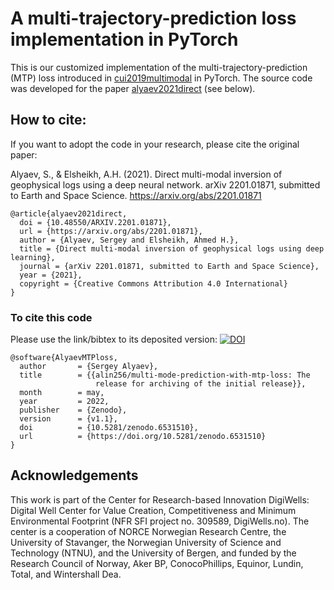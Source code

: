 # A multi-trajectory-prediction loss implementation in PyTorch

This is our customized implementation of the multi-trajectory-prediction (MTP) loss introduced in [cui2019multimodal](https://arxiv.org/abs/1809.10732) in PyTorch. The source code was developed for the paper [alyaev2021direct](https://arxiv.org/abs/2201.01871) (see below).

## How to cite:

If you want to adopt the code in your research, please cite the original paper:

Alyaev, S., & Elsheikh, A.H. (2021).  Direct multi-modal inversion of geophysical logs using a deep neural network. arXiv 2201.01871, submitted to Earth and Space Science. https://arxiv.org/abs/2201.01871

```
@article{alyaev2021direct,
  doi = {10.48550/ARXIV.2201.01871},
  url = {https://arxiv.org/abs/2201.01871},
  author = {Alyaev, Sergey and Elsheikh, Ahmed H.},
  title = {Direct multi-modal inversion of geophysical logs using deep learning},
  journal = {arXiv 2201.01871, submitted to Earth and Space Science},
  year = {2021},
  copyright = {Creative Commons Attribution 4.0 International}
}
```

### To cite this code

Please use the link/bibtex to its deposited version:
<a href="https://zenodo.org/badge/latestdoi/419341104"><img src="https://zenodo.org/badge/419341104.svg" alt="DOI"></a>

```
@software{AlyaevMTPloss,
  author       = {Sergey Alyaev},
  title        = {{alin256/multi-mode-prediction-with-mtp-loss: The 
                   release for archiving of the initial release}},
  month        = may,
  year         = 2022,
  publisher    = {Zenodo},
  version      = {v1.1},
  doi          = {10.5281/zenodo.6531510},
  url          = {https://doi.org/10.5281/zenodo.6531510}
}
```

## Acknowledgements

This work is part of the Center for Research-based Innovation DigiWells: Digital Well Center for Value Creation, Competitiveness and Minimum Environmental Footprint (NFR SFI project no. 309589, DigiWells.no). The center is a cooperation of NORCE Norwegian Research Centre, the University of Stavanger, the Norwegian University of Science and Technology (NTNU), and the University of Bergen, and funded by the Research Council of Norway, Aker BP, ConocoPhillips, Equinor, Lundin, Total, and Wintershall Dea.
